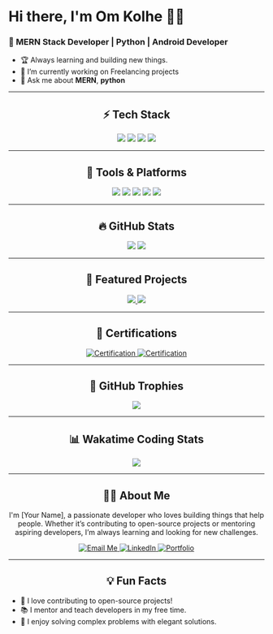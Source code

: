 

# Hi there, I'm Om Kolhe 👨‍💻 

### 🚀 MERN Stack Developer | Python  | Android Developer
- 🏆 Always learning and building new things.  
- 🌱 I’m currently working on Freelancing projects  
- 💬 Ask me about **MERN**, **python**

---

<h2 align="center">⚡ Tech Stack</h2>

<p align="center">
  <img src="https://img.shields.io/badge/MERN-ED8B00?style=for-the-badge&logo=java&logoColor=white" />
  <img src="https://img.shields.io/badge/Python-02569B?style=for-the-badge&logo=flutter&logoColor=white" />
  <img src="https://img.shields.io/badge/Data_Science-ffca28?style=for-the-badge&logo=firebase&logoColor=black" />
  <img src="https://img.shields.io/badge/GitHub-181717?style=for-the-badge&logo=github&logoColor=white" />
</p>

---

<h2 align="center">🔨 Tools & Platforms</h2>

<p align="center">
  <img src="https://img.shields.io/badge/Android%20Studio-3DDC84?style=for-the-badge&logo=android-studio&logoColor=white" />
  <img src="https://img.shields.io/badge/VS%20Code-007ACC?style=for-the-badge&logo=visual-studio-code&logoColor=white" />
  <img src="https://img.shields.io/badge/Docker-2496ED?style=for-the-badge&logo=docker&logoColor=white" />
  <img src="https://img.shields.io/badge/Kubernetes-326CE5?style=for-the-badge&logo=kubernetes&logoColor=white" />
  <img src="https://img.shields.io/badge/Slack-4A154B?style=for-the-badge&logo=slack&logoColor=white" />
</p>

---

<h2 align="center">🔥 GitHub Stats</h2>

<p align="center">
  <img src="https://github-readme-stats.vercel.app/api?username=your-github-username&show_icons=true&theme=tokyonight&count_private=true" />
  <img src="https://github-readme-streak-stats.herokuapp.com/?user=your-github-username&theme=tokyonight" />
</p>

---

<h2 align="center">📂 Featured Projects</h2>

<p align="center">
  <a href="https://github.com/your-github-username/project1">
    <img src="https://github-readme-stats.vercel.app/api/pin/?username=your-github-username&repo=project1&theme=radical" />
  </a>
  <a href="https://github.com/your-github-username/project2">
    <img src="https://github-readme-stats.vercel.app/api/pin/?username=your-github-username&repo=project2&theme=radical" />
  </a>
</p>

---

<h2 align="center">🌟 Certifications</h2>

<p align="center">
  <a href="https://your-certificate-link.com">
    <img src="https://img.shields.io/badge/Certification-Cloud%20Engineer-blue?style=for-the-badge" alt="Certification" />
  </a>
  <a href="https://your-certificate-link.com">
    <img src="https://img.shields.io/badge/Certification-Advanced%20Java-orange?style=for-the-badge" alt="Certification" />
  </a>
</p>

---

<h2 align="center">🏅 GitHub Trophies</h2>

<p align="center">
  <img src="https://github-profile-trophy.vercel.app/?username=your-github-username&theme=onedark&row=1&column=7" />
</p>

---

<h2 align="center">📊 Wakatime Coding Stats</h2>

<p align="center">
  <img src="https://github-readme-stats.vercel.app/api/wakatime?username=your-wakatime-username&theme=tokyonight&layout=compact" />
</p>

---

<h2 align="center">👨‍💼 About Me</h2>

<p align="center">
  I'm [Your Name], a passionate developer who loves building things that help people. Whether it’s contributing to open-source projects or mentoring aspiring developers, I’m always learning and looking for new challenges.
</p>

<p align="center">
  <a href="mailto:your.email@example.com">
    <img src="https://img.shields.io/badge/Email-Me-blue?style=for-the-badge&logo=gmail&logoColor=white" alt="Email Me" />
  </a>
  <a href="https://www.linkedin.com/in/your-linkedin/">
    <img src="https://img.shields.io/badge/LinkedIn-Connect%20With%20Me-blue?style=for-the-badge&logo=linkedin&logoColor=white" alt="LinkedIn" />
  </a>
  <a href="https://your-portfolio-link.com">
    <img src="https://img.shields.io/badge/Portfolio-Visit%20My%20Website-green?style=for-the-badge" alt="Portfolio" />
  </a>
</p>

---

<h2 align="center">💡 Fun Facts</h2>

- 🎯 I love contributing to open-source projects!
- 📚 I mentor and teach developers in my free time.
- 🧩 I enjoy solving complex problems with elegant solutions.
